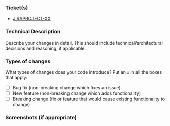 ### Ticket(s)
- [JIRAPROJECT-XX](https://digitalpfizer.atlassian.net/browse/JIRAPROJECT-XX)

### Technical Description
Describe your changes in detail. This should include technical/architectural decisions and reasoning, if applicable.

### Types of changes
What types of changes does your code introduce? Put an `x` in all the boxes that apply:
- [ ] Bug fix (non-breaking change which fixes an issue)
- [ ] New feature (non-breaking change which adds functionality)
- [ ] Breaking change (fix or feature that would cause existing functionality to change)

### Screenshots (if appropriate)